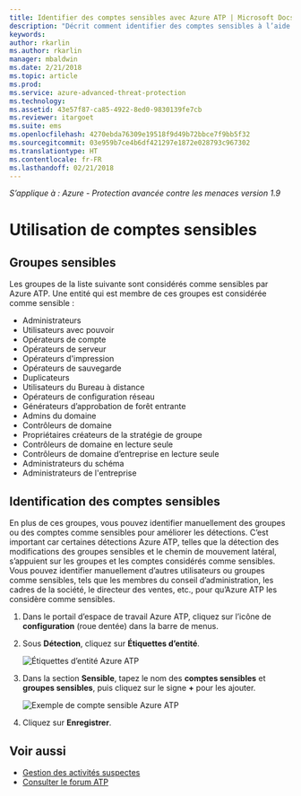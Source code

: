 ```yaml
---
title: Identifier des comptes sensibles avec Azure ATP | Microsoft Docs
description: "Décrit comment identifier des comptes sensibles à l’aide d’Azure - Protection avancée contre les menaces (ATP)"
keywords: 
author: rkarlin
ms.author: rkarlin
manager: mbaldwin
ms.date: 2/21/2018
ms.topic: article
ms.prod: 
ms.service: azure-advanced-threat-protection
ms.technology: 
ms.assetid: 43e57f87-ca85-4922-8ed0-9830139fe7cb
ms.reviewer: itargoet
ms.suite: ems
ms.openlocfilehash: 4270ebda76309e19518f9d49b72bbce7f9bb5f32
ms.sourcegitcommit: 03e959b7ce4b6df421297e1872e028793c967302
ms.translationtype: HT
ms.contentlocale: fr-FR
ms.lasthandoff: 02/21/2018
---
```

*S’applique à : Azure - Protection avancée contre les menaces version 1.9*



# <a name="working-with-sensitive-accounts"></a>Utilisation de comptes sensibles

## <a name="sensitive-groups"></a>Groupes sensibles

Les groupes de la liste suivante sont considérés comme sensibles par Azure ATP. Une entité qui est membre de ces groupes est considérée comme sensible :

-   Administrateurs
-   Utilisateurs avec pouvoir
-   Opérateurs de compte
-   Opérateurs de serveur
-   Opérateurs d'impression
-   Opérateurs de sauvegarde
-   Duplicateurs
-   Utilisateurs du Bureau à distance 
-   Opérateurs de configuration réseau 
-   Générateurs d’approbation de forêt entrante
-   Admins du domaine
-   Contrôleurs de domaine
-   Propriétaires créateurs de la stratégie de groupe 
-   Contrôleurs de domaine en lecture seule 
-   Contrôleurs de domaine d’entreprise en lecture seule 
-   Administrateurs du schéma 
-   Administrateurs de l'entreprise


## <a name="tagging-sensitive-accounts"></a>Identification des comptes sensibles

En plus de ces groupes, vous pouvez identifier manuellement des groupes ou des comptes comme sensibles pour améliorer les détections. C’est important car certaines détections Azure ATP, telles que la détection des modifications des groupes sensibles et le chemin de mouvement latéral, s’appuient sur les groupes et les comptes considérés comme sensibles. Vous pouvez identifier manuellement d’autres utilisateurs ou groupes comme sensibles, tels que les membres du conseil d’administration, les cadres de la société, le directeur des ventes, etc., pour qu’Azure ATP les considère comme sensibles.

1.  Dans le portail d’espace de travail Azure ATP, cliquez sur l’icône de **configuration** (roue dentée) dans la barre de menus.

2.  Sous **Détection**, cliquez sur **Étiquettes d’entité**.

    ![Étiquettes d’entité Azure ATP](media/entity-tags.png)

3.  Dans la section **Sensible**, tapez le nom des **comptes sensibles** et **groupes sensibles**, puis cliquez sur le signe **+** pour les ajouter.

    ![Exemple de compte sensible Azure ATP](media/sensitive-account-sample.png)

4. Cliquez sur **Enregistrer**.

    
## <a name="see-also"></a>Voir aussi

- [Gestion des activités suspectes](working-with-suspicious-activities.md)
- [Consulter le forum ATP](https://aka.ms/azureatpcommunity)